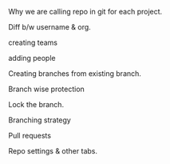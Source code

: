 Why we are calling repo in git for each project.

Diff b/w username & org.

creating teams

adding people

Creating branches from existing branch.

Branch wise protection

Lock the branch.

Branching strategy

Pull requests

Repo settings & other tabs.
